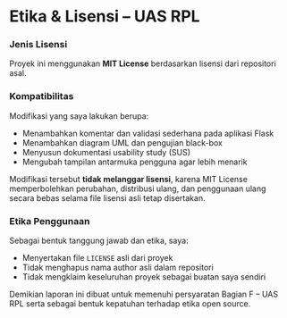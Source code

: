 # Etika & Lisensi – UAS RPL

### Jenis Lisensi
Proyek ini menggunakan **MIT License** berdasarkan lisensi dari repositori asal.

### Kompatibilitas
Modifikasi yang saya lakukan berupa:
- Menambahkan komentar dan validasi sederhana pada aplikasi Flask
- Menambahkan diagram UML dan pengujian black-box
- Menyusun dokumentasi usability study (SUS)
- Mengubah tampilan antarmuka pengguna agar lebih menarik

Modifikasi tersebut **tidak melanggar lisensi**, karena MIT License memperbolehkan perubahan, distribusi ulang, dan penggunaan ulang secara bebas selama file lisensi asli tetap disertakan.

### Etika Penggunaan
Sebagai bentuk tanggung jawab dan etika, saya:
- Menyertakan file `LICENSE` asli dari proyek
- Tidak menghapus nama author asli dalam repositori
- Tidak mengklaim keseluruhan proyek sebagai buatan saya sendiri

Demikian laporan ini dibuat untuk memenuhi persyaratan Bagian F – UAS RPL serta sebagai bentuk kepatuhan terhadap etika open source.